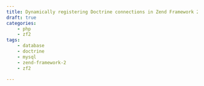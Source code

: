 ```yaml
---
title: Dynamically registering Doctrine connections in Zend Framework 2
draft: true
categories:
    - php
    - zf2
tags:
    - database
    - doctrine
    - mysql
    - zend-framework-2
    - zf2

---
```



